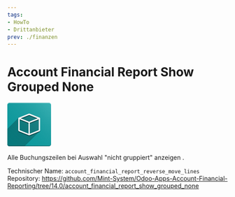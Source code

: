 ```yaml
---
tags:
- HowTo
- Drittanbieter
prev: ./finanzen
---
```

# Account Financial Report Show Grouped None
![icon_oms_box](assets/icon_oms_box.png)

Alle Buchungszeilen bei Auswahl "nicht gruppiert" anzeigen .

Technischer Name: `account_financial_report_reverse_move_lines`\
Repository: <https://github.com/Mint-System/Odoo-Apps-Account-Financial-Reporting/tree/14.0/account_financial_report_show_grouped_none>
